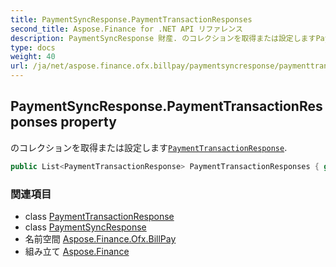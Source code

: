 ```yaml
---
title: PaymentSyncResponse.PaymentTransactionResponses
second_title: Aspose.Finance for .NET API リファレンス
description: PaymentSyncResponse 財産. のコレクションを取得または設定しますPaymentTransactionResponse.
type: docs
weight: 40
url: /ja/net/aspose.finance.ofx.billpay/paymentsyncresponse/paymenttransactionresponses/
---
```

## PaymentSyncResponse.PaymentTransactionResponses property

のコレクションを取得または設定します[`PaymentTransactionResponse`](../../paymenttransactionresponse/).

```csharp
public List<PaymentTransactionResponse> PaymentTransactionResponses { get; set; }
```

### 関連項目

* class [PaymentTransactionResponse](../../paymenttransactionresponse/)
* class [PaymentSyncResponse](../)
* 名前空間 [Aspose.Finance.Ofx.BillPay](../../paymentsyncresponse/)
* 組み立て [Aspose.Finance](../../../)


